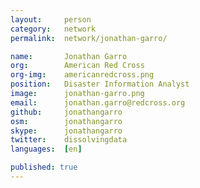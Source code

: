 ```yaml
---
layout:     person
category:   network
permalink:  network/jonathan-garro/

name:       Jonathan Garro
org:        American Red Cross
org-img:    americanredcross.png
position:   Disaster Information Analyst
image:      jonathan-garro.png
email:      jonathan.garro@redcross.org
github:     jonathangarro
osm:        jonathangarro
skype:      jonathangarro
twitter:    dissolvingdata
languages:  [en]

published: true
---
```


